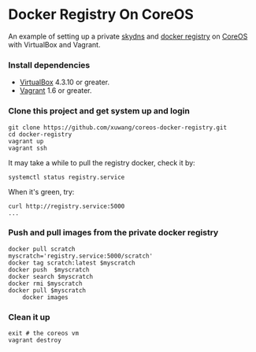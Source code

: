 # Docker Registry On CoreOS

An example of setting up a private [skydns][SkyDNS] and [docker registry][Docker-Registry] on [CoreOS][using-coreos] with VirtualBox and Vagrant.

### Install dependencies

* [VirtualBox][virtualbox] 4.3.10 or greater.
* [Vagrant][vagrant] 1.6 or greater.

### Clone this project and get system up and login

	git clone https://github.com/xuwang/coreos-docker-registry.git
	cd docker-registry
	vagrant up
	vagrant ssh

It may take a while to pull the registry docker, check it by:
	
	systemctl status registry.service

When it's green, try:
	
	curl http://registry.service:5000
	...

### Push and pull images from the private docker registry

	docker pull scratch
	myscratch='registry.service:5000/scratch'
	docker tag scratch:latest $myscratch
	docker push  $myscratch
	docker search $myscratch
	docker rmi $myscratch
	docker pull $myscratch
        docker images

### Clean it up

	exit # the coreos vm
	vagrant destroy

[virtualbox]: https://www.virtualbox.org/
[vagrant]: https://www.vagrantup.com/downloads.html
[using-coreos]: http://coreos.com/docs/using-coreos/
[SkyDNS]: https://github.com/skynetservices/skydns
[Docker-Registry]: https://github.com/docker/docker-registry


